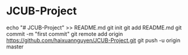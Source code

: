 # JCUB-Project
echo "# JCUB-Project" >> README.md
git init
git add README.md
git commit -m "first commit"
git remote add origin https://github.com/haixuannguyen/JCUB-Project.git
git push -u origin master
